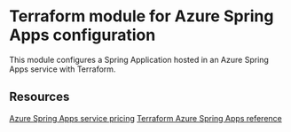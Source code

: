 # Terraform module for Azure Spring Apps configuration

This module configures a Spring Application hosted in an Azure Spring Apps service with Terraform.

## Resources

[Azure Spring Apps service pricing](https://azure.microsoft.com/en-us/pricing/details/spring-apps/)
[Terraform Azure Spring Apps reference](https://registry.terraform.io/providers/hashicorp/azurerm/latest/docs/resources/spring_cloud_service)
